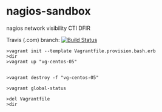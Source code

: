 # nagios-sandbox
nagios network visibility CTI DFIR

Travis (.com)  branch:
[![Build Status](https://travis-ci.com/githubfoam/nagios-sandbox.svg?branch=dev)](https://travis-ci.com/githubfoam/nagios-sandbox)  

~~~~
>vagrant init --template Vagrantfile.provision.bash.erb
>dir
>vagrant up "vg-centos-05"


>vagrant destroy -f "vg-centos-05"

>vagrant global-status

>del Vagrantfile
>dir
~~~~